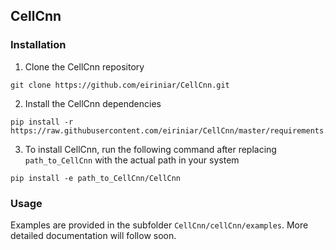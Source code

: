 
## CellCnn

### Installation 

1. Clone the CellCnn repository
  ```Shell
  git clone https://github.com/eiriniar/CellCnn.git
  ```

2. Install the CellCnn dependencies
  ```Shell
  pip install -r https://raw.githubusercontent.com/eiriniar/CellCnn/master/requirements.txt
  ```

3. To install CellCnn, run the following command after replacing `path_to_CellCnn` with the actual path in your system
  ```Shell
  pip install -e path_to_CellCnn/CellCnn
  ```
  
### Usage

Examples are provided in the subfolder `CellCnn/cellCnn/examples`.
More detailed documentation will follow soon.
